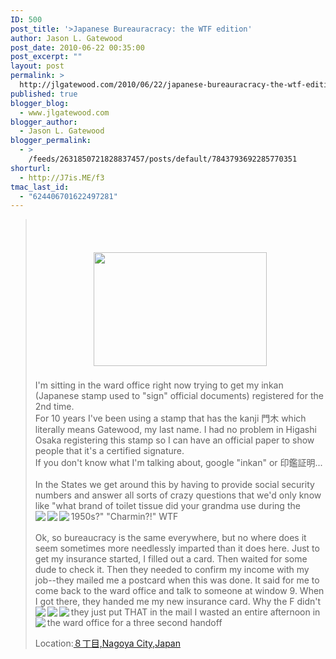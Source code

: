 ```yaml
---
ID: 500
post_title: '>Japanese Bureauracracy: the WTF edition'
author: Jason L. Gatewood
post_date: 2010-06-22 00:35:00
post_excerpt: ""
layout: post
permalink: >
  http://jlgatewood.com/2010/06/22/japanese-bureauracracy-the-wtf-edition/
published: true
blogger_blog:
  - www.jlgatewood.com
blogger_author:
  - Jason L. Gatewood
blogger_permalink:
  - >
    /feeds/2631850721828837457/posts/default/7843793692285770351
shorturl:
  - http://J7is.ME/f3
tmac_last_id:
  - "624406701622497281"
---
```

><br /><br /><center><a href="http://www.flickr.com/photos/13198911@N00/4719652961/"><img src="http://www.jlgatewood.com/wp-content/uploads/2010/10/4719652961_7de9048566_m.gif" border="0" width="277" height="182" style="margin:5px" /></a></center><br />I'm sitting in the ward office right now trying to get my inkan (Japanese stamp used to "sign" official documents) registered for the 2nd time. <br />For 10 years I've been using a stamp that has the kanji 門木 which literally means Gatewood, my last name. I had no problem in Higashi Osaka registering this stamp so I can have an official paper to show people that it's a certified signature.<br />If you don't know what I'm talking about, google "inkan" or 印鑑証明... <br /><br />In the States we get around this by having to provide social security numbers and answer all sorts of crazy questions that we'd only know like "what brand of toilet tissue did your grandma use during the 1950s?" "Charmin?!" WTF<img src="http://www.jlgatewood.com/wp-content/uploads/2012/01/58167.gif" border="0" align="left" /><img src="http://www.jlgatewood.com/wp-content/uploads/2012/01/58167.gif" border="0" align="left" /><img src="http://www.jlgatewood.com/wp-content/uploads/2012/01/58164.gif" border="0" align="left" /> <br /><br />Ok, so bureaucracy is the same everywhere, but no where does it seem sometimes more needlessly imparted than it does here. Just to get my insurance started, I filled out a card. Then waited for some dude to check it. Then they needed to confirm my income with my job--they mailed me a postcard when this was done. It said for me to come back to the ward office and talk to someone at window 9. When I got there, they handed me my new insurance card. Why the F didn't they just put THAT in the mail<img src="http://www.jlgatewood.com/wp-content/uploads/2012/01/58166.gif" border="0" align="left" /><img src="http://www.jlgatewood.com/wp-content/uploads/2012/01/58164.gif" border="0" align="left" /><img src="http://www.jlgatewood.com/wp-content/uploads/2012/01/57433.gif" border="0" align="left" /> I wasted an entire afternoon in the ward office for a three second handoff<img src="http://www.jlgatewood.com/wp-content/uploads/2012/01/58167.gif" border="0" align="left" /><br /><p>Location:<a href="http://maps.google.com/maps?q=８丁目,Nagoya%20City,Japan%4035.166840%2C136.946373&z=10">８丁目,Nagoya City,Japan</a></p>
